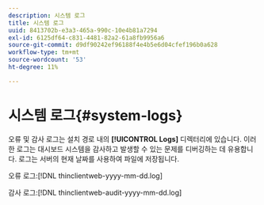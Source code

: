 ```yaml
---
description: 시스템 로그
title: 시스템 로그
uuid: 8413702b-e3a3-465a-990c-10e4b81a7294
exl-id: 6125df64-c831-4481-82a2-61a8fb9956a6
source-git-commit: d9df90242ef96188f4e4b5e6d04cfef196b0a628
workflow-type: tm+mt
source-wordcount: '53'
ht-degree: 11%

---
```


# 시스템 로그{#system-logs}

오류 및 감사 로그는 설치 경로 내의 **[!UICONTROL Logs]** 디렉터리에 있습니다. 이러한 로그는 대시보드 시스템을 감사하고 발생할 수 있는 문제를 디버깅하는 데 유용합니다. 로그는 서버의 현재 날짜를 사용하여 파일에 저장됩니다.

오류 로그:[!DNL thinclientweb-yyyy-mm-dd.log]

감사 로그:[!DNL thinclientweb-audit-yyyy-mm-dd.log]
